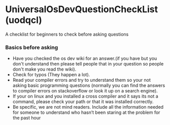 # UniversalOsDevQuestionCheckList (uodqcl)
A checklist for beginners to check before asking questions


### Basics before asking
- Have you checked the os dev wiki for an answer.(if you have but you don't understand then please tell people that in your question so people don't make you read the wiki).
- Check for typos (They happen a lot).
- Read your compiler errors and try to understand them so your not asking basic programming questions (normally you can find the answers to compiler errors on stackoverflow or look it up on a search engine).
- If your on linux and you installed a cross compiler and it says its not a command, please check your path or that it was installed correctly.
- Be specific, we are not mind readers. Include all the information needed for someone to understand who hasn’t been staring at the problem for the past hour
